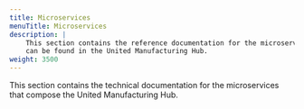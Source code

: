 ```yaml
---
title: Microservices
menuTitle: Microservices
description: |
    This section contains the reference documentation for the microservices that
    can be found in the United Manufacturing Hub.
weight: 3500
---
```


This section contains the technical documentation for the microservices that
compose the United Manufacturing Hub.
